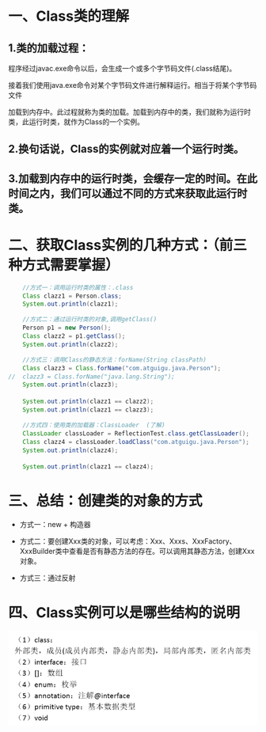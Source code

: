 # 一、Class类的理解

## 1.类的加载过程：

程序经过javac.exe命令以后，会生成一个或多个字节码文件(.class结尾)。

接着我们使用java.exe命令对某个字节码文件进行解释运行。相当于将某个字节码文件

加载到内存中。此过程就称为类的加载。加载到内存中的类，我们就称为运行时类，此运行时类，就作为Class的一个实例。

## 2.换句话说，Class的实例就对应着一个运行时类。
## 3.加载到内存中的运行时类，会缓存一定的时间。在此时间之内，我们可以通过不同的方式来获取此运行时类。




# 二、获取Class实例的几种方式：（前三种方式需要掌握）

```java
    //方式一：调用运行时类的属性：.class
    Class clazz1 = Person.class;
    System.out.println(clazz1);
```

```java
    //方式二：通过运行时类的对象,调用getClass()
    Person p1 = new Person();
    Class clazz2 = p1.getClass();
    System.out.println(clazz2);
```
```java
    //方式三：调用Class的静态方法：forName(String classPath)
    Class clazz3 = Class.forName("com.atguigu.java.Person");
//  clazz3 = Class.forName("java.lang.String");
    System.out.println(clazz3);

    System.out.println(clazz1 == clazz2);
    System.out.println(clazz1 == clazz3);
```
```java
    //方式四：使用类的加载器：ClassLoader  (了解)
    ClassLoader classLoader = ReflectionTest.class.getClassLoader();
    Class clazz4 = classLoader.loadClass("com.atguigu.java.Person");
    System.out.println(clazz4);

    System.out.println(clazz1 == clazz4);
```

# 三、总结：创建类的对象的方式

* 方式一：new + 构造器

* 方式二：要创建Xxx类的对象，可以考虑：Xxx、Xxxs、XxxFactory、XxxBuilder类中查看是否有静态方法的存在。可以调用其静态方法，创建Xxx对象。

* 方式三：通过反射

# 四、Class实例可以是哪些结构的说明


![img1](../Chapter_13/img/ch13-2-1.bmp)

